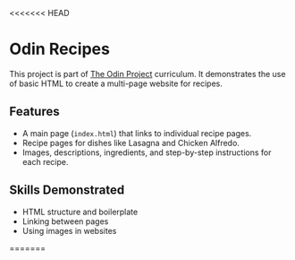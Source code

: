 <<<<<<< HEAD
# Odin Recipes

This project is part of [The Odin Project](https://www.theodinproject.com/) curriculum. It demonstrates the use of basic HTML to create a multi-page website for recipes.

## Features

- A main page (`index.html`) that links to individual recipe pages.
- Recipe pages for dishes like Lasagna and Chicken Alfredo.
- Images, descriptions, ingredients, and step-by-step instructions for each recipe.

## Skills Demonstrated

- HTML structure and boilerplate
- Linking between pages
- Using images in websites

=======
